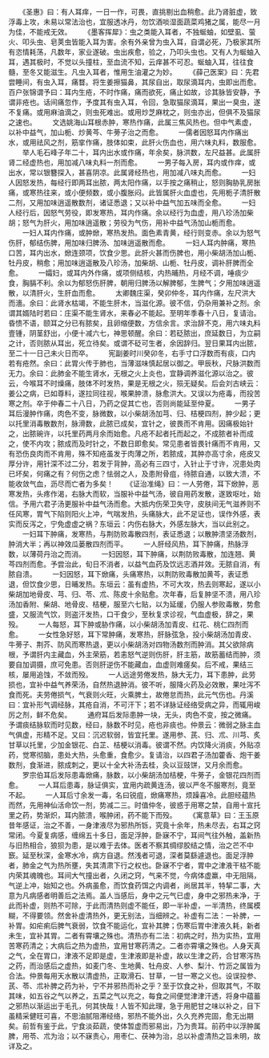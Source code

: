 <!-- { "loadSidebar": true } -->
　　《圣惠》曰：有人耳痒，一日一作，可畏，直挑剔出血稍愈。此乃肾脏虚，致浮毒上攻，未易以常法治也，宜服透冰丹，勿饮酒啖湿面蔬菜鸡猪之属，能尽一月为佳，不能戒无效。
　　《墨客挥犀》：虫之类能入耳者，不独蜒蚰，如壁虱、萤火、叩头虫、皂荚虫皆能入耳为害。余有外亲曾为虫入耳，自谓必死，乃极家其所有恣情耗荡，凡数年，家业遂破。虫出疾愈，验之，乃叩头虫也。又有人为蜒蚰入耳，遇其极时，不觉以头撞柱，至血流不知，云痒甚不可忍。蜒蚰入耳，往往食髓，至冬又能滋生。凡虫入耳者，惟用生油灌之为妙。
　　《薛己医案》曰：先君尝睡间，有虫入耳，痛瞀。将生姜擦猫鼻，其尿自出，取尿滴耳内，虫即出而愈。　　百户张锦谓予曰：耳内生疮，不时作痛，痛而欲死，痛止如故，诊其脉皆安静，予谓非疮也。话间痛忽作，予度其有虫入耳，令回，急取猫尿滴耳，果出一臭虫，遂不复痛。或用麻油滴之，则虫死难出。或用炒芝麻枕之，则虫亦出，但俱不及猫尿之速也。
　　文选姚海山耳根赤肿，寒热作痛，此属三焦风热也。但中气素虚，以补中益气，加山栀、炒黄芩、牛蒡子治之而愈。
　　一儒者因怒耳内作痛出水，或用祛风之剂，筋挛作痛，肢体如束，此肝火伤血也，用六味丸料，数服愈。
　　举人毛石峰子年二十，耳内出水或作痛，年余矣，脉洪数，左尺益甚。此属肝肾二经虚热也，用加减八味丸料一剂而愈。
　　一男子每入房，耳内或作痒，或出水，常以银簪探入，甚喜阴凉。此属肾经热也，用加减八味丸而愈。
　　一妇人因怒发热，每经行即两耳出脓，两太阳作痛，以手按之痛稍止，怒则胸胁乳房胀痛，或寒热往来，或小便频数，或小腹胀闷。此皆属肝火血虚也，先用栀子清肝散二剂，又用加味逍遥散数剂，诸证悉退；又以补中益气加五味而全愈。
　　一妇人经行后，因怒气劳役，即发寒热，耳内作痛。余以经行为血虚，用八珍汤加柴胡；怒气为肝火，用加味逍遥散；劳役为气伤，用补中益气汤加山栀而愈。
　　一妇人耳内作痛，或肿焮，寒热发热。面色素青黄，经行则变赤。余以为怒气伤肝，郁结伤脾，用加味归脾汤、加味逍遥散而愈。
　　一妇人耳内肿痛，寒热口苦，耳内出水，焮连颈项，饮食少思。此肝火甚而伤脾也，用小柴胡汤加山栀、牡丹皮，稍愈；用加味逍遥散及八珍汤，加柴胡、山栀、牡丹皮，调补肝脾而全愈。
　　一孀妇，或耳内外作痛，或项侧结核，内热晡热，月经不调，唾痰少食，胸膈不利。余以为郁怒伤肝脾，朝用归脾汤以解脾郁，生脾气；夕用加味逍遥散，以清肝火，生肝血而愈。
　　太卿魏庄渠，癸卯仲冬，耳内作痛，左尺洪大而濇。余曰：此肾水枯竭，不能生肝木，当滋化源。彼不信，仍杂用兼补之剂。余谓其婿陆时若曰：庄渠不能生肾水，来春必不能起。至明年季春十八日，复请治。昏愦不语，颐耳之分已有脓矣，且卵缩便数，方信余言。求治辞不克，用六味丸料壹锺，阴茎舒出，小便十减六七，神思顿醒。余曰：若砭脓出，庶延数日，为立嗣之计，否则脓从耳出，死立待矣。或谓不砭可生者，余因辞归。翌日果耳内出脓，至二十一日己未火日而卒。
　　宪副姜时川癸卯冬，右手寸口浮数而有痰，口内若有疮然。余曰：此胃火传于肺也，当薄滋味慎起居以御之。甲辰秋，尺脉洪数而无力。余曰：此肺金不能生肾水，无根之火上炎也，宜静调养滋化源以治之。彼云，今喉耳不时燥痛，肢体不时发热，果是无根之火，殒无疑矣。后会刘古峡云：姜公之病，已如尊料，遂拉同往视，喉果肿溃，脉愈洪大。又误以为疮毒，而投苦寒之剂。卒于仲春二十八日，乃药之促其亡也，否则尚能延至仲夏。
　　一男子耳后漫肿作痛，肉色不变，脉微数，以小柴胡汤加芎、归、桔梗四剂，肿少起；更以托里消毒散数剂，脉滑数，此脓已成矣，宜针之，彼畏而不肯用。因痛极始针之，出脓碗许，以托里药两月余而始愈。凡疮不起者托而起之，不成脓者补而成之，使不内攻；脓成而及时针之，不数日即愈矣。常见患者皆畏针痛而不肯用，又有恐伤良肉而不肯用，殊不知疮虽发于肉薄之所，若脓成，其肿亦高寸余，疮皮又厚分许，用针深不过二分，若发于背肿，高必有三四寸，入针止于寸许，况患处肉已坏矣，何痛之有？何伤之虑？怯弱之人，及患附骨疽，待脓自通，以致大溃，不能收敛气血，沥尽而亡者为多矣！
　　《证治准绳》曰：一人劳倦，耳下焮肿，恶寒发热，头疼作渴，右脉大而软，当服补中益气汤，彼自用药发散，遂致呕吐，始信。予用六君子汤更服补中益气汤而愈。大抵内伤荣卫失守，皮肤间无气滋养则不任风寒，胃气下陷则阳火上冲，气喘发热，头痛脉大，此不足证也，误作外感，表实而反泻之，宁免虚虚之祸？东垣云：内伤右脉大，外感左脉大，当以此别之。
　　一妇耳下肿痛，发寒热，与荆防败毒散四剂，表证悉退；以散肿溃坚汤数剂，肿消大半；再以神效瓜蒌散四剂而平。
　　一人肝经风热，耳下肿痛，热脉浮数，以薄荷丹治之而消。
　　一妇因怒，耳下肿痛，以荆防败毒散，加连翘、黄芩四剂而愈。予尝治此，旬日不消者，以益气血药及饮远志酒并效。无脓自消，有脓自溃。
　　一妇因怒，耳下焮痛，头痛寒热，以荆防败毒散加黄芩，表证悉退，但饮食少思，日晡发热。东垣云：虽有虚热，不可大攻，热去则寒起，遂以小柴胡加地骨皮、芎、归、苓、朮、陈皮十余贴愈。次年春，后复肿坚不溃，用八珍汤加香附、柴胡、地骨皮、桔梗，服至六七贴，以为延缓，仍服人参败毒散，势愈盛，又服流气饮，则盗汗发热，口干食少，至秋复求诊视，气血虚极，辞之，果殁。
　　一人每怒，耳下肿或胁作痛，以小柴胡汤加青皮、红花、桃仁四剂而愈。
　　一女性急好怒，耳下常肿痛，发寒热，肝脉弦急，投小柴胡汤加青皮、牛蒡子、荆芥、防风而寒热退，更以小柴胡汤对四物汤数剂而肿消。其父欲除病根，予谓肝内主藏血，外主荣筋，若恚怒气逆则伤肝，肝主筋，故筋蓄结而肿，须要自加调摄，庶可免患。否则肝逆伤不能藏血，血虚则难瘥矣。后不戒，果结三核，屡用追蚀，不敛而殁。
　　一人远途劳倦发热，脉大无力，耳下患肿，此劳损也，宜补中益气养荣汤，自然热退肿消。彼不听，服降火药及必效散，果吐泻不食而死。夫劳倦损气，气衰则火旺，火乘脾土，故倦怠而热，此元气伤也。丹溪曰：宜补形气调经脉，其疮自消，不可汗下；若不详脉证经络受病之异，而辄用峻厉之剂，鲜不危矣。
　　通府耳后发际患肿一块，无头，肉色不变，按之微痛。予谓痰结脉软而时见数，经曰，脉数不时见，疮也非痰也。仲景云：微弱之脉主血气俱虚，形精不足。又曰：沉迟软弱，皆宜托里。遂用参、芪、归、朮、川芎、炙甘草以托里，少加金银花、白芷、桔梗以消毒。彼谓不然。内饮降火消痰，外贴凉药，觉寒彻脑，患处大热，头愈重，食愈少。复请治，以四君子汤加藿香、炮干姜数剂，食渐进，脓成刺之，更以十全大补汤去桂，灸以豆豉饼，又月余而愈。
　　罗宗伯耳后发际患毒焮痛，脉数，以小柴胡汤加桔梗，牛蒡子，金银花四剂而愈。
　　一人耳后患毒，脉证俱实，宜用内疏黄连汤，彼以严冬不服寒剂，竟至不起。
　　一人耳后寸余发一毒，名曰锐疽，焮痛寒热，烦躁喜冷。此胆经蕴热而然，先用神仙活命饮一剂，势减二三。时值仲冬，彼惑于用寒之禁，自用十宣托里之药，势渐炽，耳内脓溃，喉肿闭，药不能下而殁。
　　《寓意草》曰：王玉原昔年感证，治之不善，一身津液尽为邪热所铄，究竟十余年，热未尽去，右耳之窍常闭。今夏复病感，缠绵五十多日，面足浮肿，卧寐不宁，耳间气往外触，盖新热与旧热相合，狼狈为患，是以难于去体。医者不察其绸缪胶结之情，治之芒不中窾。延至秋深，金寒水冷，病方自退。然浅者可退，深者莫繇遽退也。面足浮肿者，肺金之气为热所壅，失其清肃下行之权也。卧寐不宁者，胃中之津液干枯不能内荣其魂魄也。耳间大气撞出者，久闭之窍，气来不觉，今病体虚羸，中无阻隔，气逆上冲，始知之也。外病虽愈，而饮食药饵之内调者，尚居其半，特挈二事，大意为凡病感者明善后之法焉。盖人当感后，身中之元气已虚，身中之邪热未净，于此而补虚，则热不可除，于此而清热则虚不能任，即一半补虚，一半清热，终属模糊，不得要领。然舍补虚清热外，更无别法，当细辨之。补虚有二法：一补脾，一补胃。如疟痢后脾气衰弱，饮食不能运化，宜补其脾；伤寒后胃中津液久耗，新者未生，宜补其胃。二者有霄壤之殊也。清热亦有二法：初病之时，热为实热，宜用苦寒药清之；大病后之热为虚热，宜用甘寒药清之。二者亦霄壤之殊也。人身天真之气，全在胃口，津液不足即是虚，生津液即是补虚，故以生津之药，合甘寒泻热之药，而治感后之虚热，如麦门冬、生地黄、牡舟皮、人参、梨汁、竹沥之属皆为合法。仲景每用天水散以清虚热，正取滑石、甘草，一甘一寒之义也。设误投参、芪、苓、朮补脾之药为补，宁不并邪热而补之乎？至于饮食之补，但取其气，不取其味，如五谷之气以养之，五菜之气以充之，每食之间便觉津津汗透，将身中蕴蓄之邪热以渐运出于毛孔，何其快哉！人皆不知此理，急于用肥甘之味以补之，目下虽精采健旺可喜，不思油腻阻滞经络，邪热不能外出，久久充养完固，愈无出期矣。前哲有鉴于此，宁食淡茹蔬，使体暂虚而邪易出，乃为贵耳。前药中以浮肿属脾，用苓、朮为治；以不寐责心，用枣仁、茯神为治，总以补虚清热之旨未明，故详及之。
